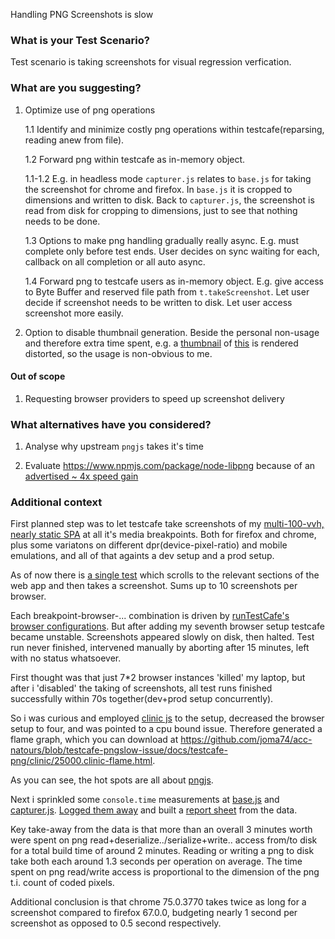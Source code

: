Handling PNG Screenshots is slow

### What is your Test Scenario?

Test scenario is taking screenshots for visual regression verfication.

### What are you suggesting?

1. Optimize use of png operations

   1.1 Identify and minimize costly png operations within testcafe(reparsing, reading anew from file).

   1.2 Forward png within testcafe as in-memory object.

   1.1-1.2 E.g. in headless mode `capturer.js` relates to `base.js` for taking the screenshot for chrome and firefox. In `base.js` it is cropped to dimensions and written to disk. Back to `capturer.js`, the screenshot is read from disk for cropping to dimensions, just to see that nothing needs to be done.

   1.3 Options to make png handling gradually really async. E.g. must complete only before test ends. User decides on sync waiting for each, callback on all completion or all auto async.

   1.4 Forward png to testcafe users as in-memory object. E.g. give access to Byte Buffer and reserved file path from `t.takeScreenshot`. Let user decide if screenshot needs to be written to disk. Let user access screenshot more easily.

2. Option to disable thumbnail generation. Beside the personal non-usage and therefore extra time spent, e.g. a [thumbnail](https://github.com/joma74/acc-natours/blob/testcafe-pngslow-issue/docs/testcafe-png/thumbnail/footer-thumbnail.png) of [this](https://github.com/joma74/acc-natours/blob/testcafe-pngslow-issue/docs/testcafe-png/thumbnail/footer-screenshot.png) is rendered distorted, so the usage is non-obvious to me.

#### Out of scope

1. Requesting browser providers to speed up screenshot delivery

### What alternatives have you considered?

1. Analyse why upstream `pngjs` takes it's time

2. Evaluate https://www.npmjs.com/package/node-libpng because of an [advertised ~ 4x speed gain](https://www.npmjs.com/package/node-libpng#read-access-decoding)

### Additional context

First planned step was to let testcafe take screenshots of my [multi-100-vvh, nearly static SPA](https://github.com/joma74/acc-natours/tree/testcafe-pngslow-issue) at all it's media breakpoints. Both for firefox and chrome, plus some variatons on different dpr(device-pixel-ratio) and mobile emulations, and all of that againts a dev setup and a prod setup.

As of now there is [a single test](https://github.com/joma74/acc-natours/blob/testcafe-pngslow-issue/src/tests/index-test.js) which scrolls to the relevant sections of the web app and then takes a screenshot. Sums up to 10 screenshots per browser.

Each breakpoint-browser-... combination is driven by [runTestCafe's browser configurations](https://github.com/joma74/acc-natours/blob/testcafe-pngslow-issue/src/tests/run-testcafe.js). But after adding my seventh browser setup testcafe became unstable. Screenshots appeared slowly on disk, then halted. Test run never finished, intervened manually by aborting after 15 minutes, left with no status whatsoever.

First thought was that just 7\*2 browser instances 'killed' my laptop, but after i 'disabled' the taking of screenshots, all test runs finished successfully within 70s together(dev+prod setup concurrently).

So i was curious and employed [clinic js](https://clinicjs.org/) to the setup, decreased the browser setup to four, and was pointed to a cpu bound issue. Therefore generated a flame graph, which you can download at https://github.com/joma74/acc-natours/blob/testcafe-pngslow-issue/docs/testcafe-png/clinic/25000.clinic-flame.html.

As you can see, the hot spots are all about [pngjs](https://github.com/DevExpress/testcafe/blob/master/package.json#L106).

Next i sprinkled some `console.time` measurements at [base.js](https://github.com/joma74/acc-natours/blob/testcafe-pngslow-issue/docs/testcafe-png/changed-sources/base.js) and [capturer.js](https://github.com/joma74/acc-natours/blob/testcafe-pngslow-issue/docs/testcafe-png/changed-sources/capturer.js). [Logged them away](https://github.com/joma74/acc-natours/blob/testcafe-pngslow-issue/docs/testcafe-png/yarn.ci-prod.log.txt#L45) and built a [report sheet](https://github.com/joma74/acc-natours/blob/testcafe-pngslow-issue/docs/testcafe-png/testcafe-pngisslow.ods) from the data.

Key take-away from the data is that more than an overall 3 minutes worth were spent on png read+deserialize../serialize+write.. access from/to disk for a total build time of around 2 minutes. Reading or writing a png to disk take both each around 1.3 seconds per operation on average. The time spent on png read/write access is proportional to the dimension of the png t.i. count of coded pixels.

Additional conclusion is that chrome 75.0.3770 takes twice as long for a screenshot compared to firefox 67.0.0, budgeting nearly 1 second per screenshot as opposed to 0.5 second respectively.

